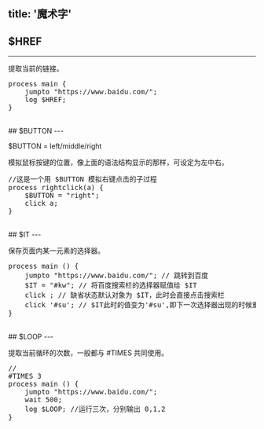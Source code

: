title: '魔术字'
---

## $HREF
---

提取当前的链接。

<pre class='sublemon'>
process main {
    jumpto "https://www.baidu.com/";
    log $HREF;
}</pre>

<br/>
## $BUTTON
---
<p class="alert alert-warning">$BUTTON = left/middle/right</p>
模拟鼠标按键的位置，像上面的语法结构显示的那样，可设定为左中右。
<pre class='sublemon'>
//这是一个用 $BUTTON 模拟右键点击的子过程
process rightclick(a) {
    $BUTTON = "right";
    click a;
}</pre>

<br/>
## $IT
---

保存页面内某一元素的选择器。
<pre class='sublemon'>
process main () {
	jumpto "https://www.baidu.com/"; // 跳转到百度
	$IT = "#kw"; // 将百度搜索栏的选择器赋值给 $IT
	click ; // 缺省状态默认对象为 $IT，此时会直接点击搜索栏
	click '#su'; // $IT此时的值变为'#su',即下一次选择器出现的时候重新赋值给$IT
}</pre>

<br/>
## $LOOP
---

提取当前循环的次数，一般都与 #TIMES 共同使用。
<pre class='sublemon'>
//
#TIMES 3
process main () {
	jumpto "https://www.baidu.com/";
	wait 500;
	log $LOOP; //运行三次，分别输出 0,1,2
}</pre>

<br>
